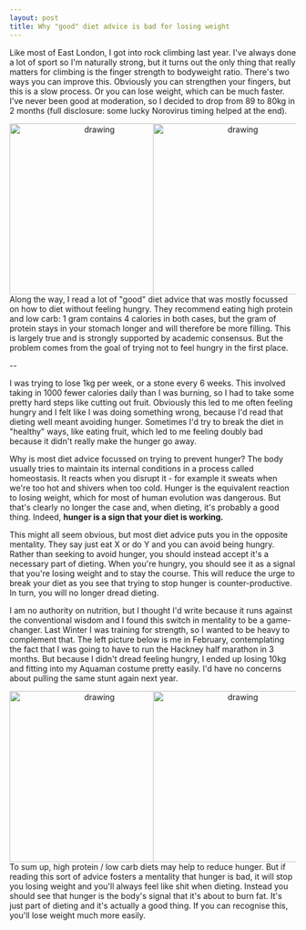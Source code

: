 ```yaml
---
layout: post
title: Why "good" diet advice is bad for losing weight
---
```


Like most of East London, I got into rock climbing last year.
I've always done a lot of sport so I'm naturally strong, but it turns out the only thing that really matters for climbing is the finger strength to bodyweight ratio.
There's two ways you can improve this.
Obviously you can strengthen your fingers, but this is a slow process.
Or you can lose weight, which can be much faster.
I've never been good at moderation, so I decided to drop from 89 to 80kg in 2 months (full disclosure: some lucky Norovirus timing helped at the end).

<div style="float: left; width:50%; font-size:100%; text-align:center;"><img src="sammiller06.github.io/images/cricket.jpg" alt="drawing" width = "300" /></div><div style="float: left; width: 50%; font-size:100%; text-align:center;"><img src="sammiller06.github.io/images//wonderfields.jpg" alt="drawing" width = "300" /></div>
<p style="clear: both;">

Along the way, I read a lot of "good" diet advice that was mostly focussed on how to diet without feeling hungry.
They recommend eating high protein and low carb: 1 gram contains 4 calories in both cases, but the gram of protein stays in your stomach longer and will therefore be more filling.
This is largely true and is strongly supported by academic consensus.
But the problem comes from the goal of trying not to feel hungry in the first place.

--

I was trying to lose 1kg per week, or a stone every 6 weeks.
This involved taking in 1000 fewer calories daily than I was burning, so I had to take some pretty hard steps like cutting out fruit.
Obviously this led to me often feeling hungry and I felt like I was doing something wrong, because I'd read that dieting well meant avoiding hunger.
Sometimes I'd try to break the diet in "healthy" ways, like eating fruit, which led to me feeling doubly bad because it didn't really make the hunger go away.


Why is most diet advice focussed on trying to prevent hunger?
The body usually tries to maintain its internal conditions in a process called homeostasis.
It reacts when you disrupt it - for example it sweats when we're too hot and shivers when too cold.
Hunger is the equivalent reaction to losing weight, which for most of human evolution was dangerous.
But that's clearly no longer the case and, when dieting, it's probably a good thing.
Indeed, **hunger is a sign that your diet is working.**


This might all seem obvious, but most diet advice puts you in the opposite mentality.
They say just eat X or do Y and you can avoid being hungry.
Rather than seeking to avoid hunger, you should instead accept it's a necessary part of dieting.
When you're hungry, you should see it as a signal that you're losing weight and to stay the course.
This will reduce the urge to break your diet as you see that trying to stop hunger is counter-productive.
In turn, you will no longer dread dieting.


I am no authority on nutrition, but I thought I'd write because it runs against the conventional wisdom and I found this switch in mentality to be a game-changer.
Last Winter I was training for strength, so I wanted to be heavy to complement that.
The left picture below is me in February, contemplating the fact that I was going to have to run the Hackney half marathon in 3 months.
But because I didn't dread feeling hungry, I ended up losing 10kg and fitting into my Aquaman costume pretty easily.
I'd have no concerns about pulling the same stunt again next year.


<div style="float: left; width:50%; font-size:100%; text-align:center;"><img src="sammiller06.github.io/images/february.jpeg" alt="drawing" width = "300" /></div><div style="float: left; width: 50%; font-size:100%; text-align:center;"><img src="sammiller06.github.io/images/hackney.jpg" alt="drawing" width = "300" /></div>
<p style="clear: both;">


To sum up, high protein / low carb diets may help to reduce hunger.
But if reading this sort of advice fosters a mentality that hunger is bad, it will stop you losing weight and you'll always feel like shit when dieting.
Instead you should see that hunger is the body's signal that it's about to burn fat.
It's just part of dieting and it's actually a good thing.
If you can recognise this, you'll lose weight much more easily.